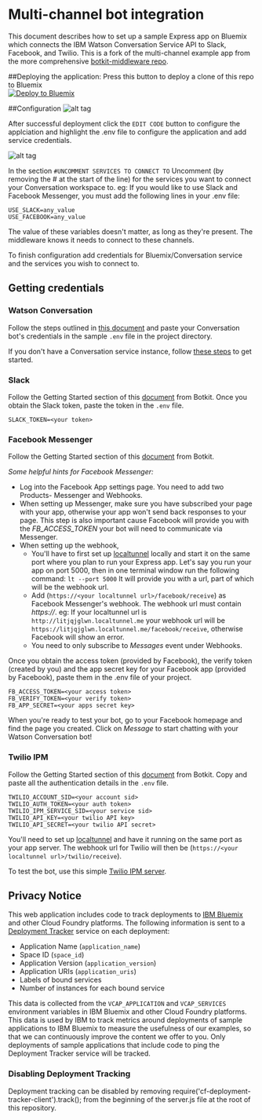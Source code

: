 
# Multi-channel bot integration

This document describes how to set up a sample Express app on Bluemix which connects the IBM Watson Conversation Service API to Slack, Facebook, and Twilio. This is a fork of the multi-channel example app from the more comprehensive [botkit-middleware repo](https://github.com/watson-developer-cloud/botkit-middleware).

##Deploying the application:
Press this button to deploy a clone of this repo to Bluemix  
[![Deploy to Bluemix](https://bluemix.net/deploy/button.png)](https://bluemix.net/deploy?repository=https://github.com/Rich-Edwards/botkit-watson-conversation-multibot)

##Configuration
![alt tag](https://raw.githubusercontent.com/username/projectname/branch/path/to/img.png)

After successful deployment click the `EDIT CODE` button to configure the applciation and highlight the .env file to configure the application and add service credentials.

![alt tag](https://raw.githubusercontent.com/username/projectname/branch/path/to/img.png)

In the section `#UNCOMMENT SERVICES TO CONNECT TO` Uncomment (by removing the # at the start of the line) for the services you want to connect your Conversation workspace to. 
eg: If you would like to use Slack and Facebook Messenger, you must add the following lines in your .env file:
```
USE_SLACK=any_value
USE_FACEBOOK=any_value
```
The value of these variables doesn't matter, as long as they're present. The middleware knows it needs to connect to these channels.

To finish configuration add credentials for Bluemix/Conversation service and the services you wish to connect to.

## Getting credentials

### Watson Conversation
Follow the steps outlined in [this document](https://github.com/watson-developer-cloud/conversation-simple/blob/master/README.md#configuring-the-application-environmnet) and paste your Conversation bot's credentials in the sample `.env` file in the project directory.

If you don't have a Conversation service instance,  follow [these steps](https://github.com/watson-developer-cloud/conversation-simple/blob/master/README.md#before-you-begin) to get started.

### Slack
Follow the Getting Started section of this [document](https://github.com/howdyai/botkit/blob/master/readme-slack.md) from Botkit.
Once you obtain the Slack token, paste the token in the `.env` file.
```
SLACK_TOKEN=<your token>
```

### Facebook Messenger
Follow the Getting Started section of this [document](https://github.com/howdyai/botkit/blob/master/readme-facebook.md) from Botkit.

*Some helpful hints for Facebook Messenger:*
 * Log into the Facebook App settings page. You need to add two Products- Messenger and Webhooks.
 * When setting up Messenger, make sure you have subscribed your page with your app, otherwise your app won't send back responses to your page. This step is also important cause Facebook will provide you with the _FB_ACCESS_TOKEN_ your bot will need to communicate via Messenger.
 * When setting up the webhook,
    * You'll have to first set up [localtunnel](https://localtunnel.github.io/www/) locally and start it on the same port where you plan to run your Express app. Let's say you run your app on port 5000, then in one terminal window run the following command:
    ```lt --port 5000```
  lt will provide you with a url, part of which will be the webhook url.
    * Add (`https://<your localtunnel url>/facebook/receive`) as Facebook Messenger's webhook. The webhook url must contain _https://_.
    eg:  If your localtunnel url is `http://litjqjglwn.localtunnel.me` your webhook url will be `https://litjqjglwn.localtunnel.me/facebook/receive`, otherwise Facebook will show an error.
    * You need to only subscribe to _Messages_ event under Webhooks.

Once you obtain the access token (provided by Facebook), the verify token (created by you) and the app secret key for your Facebook app (provided by Facebook), paste them in the .env file of your project.
```
FB_ACCESS_TOKEN=<your access token>
FB_VERIFY_TOKEN=<your verify token>
FB_APP_SECRET=<your apps secret key>
```

When you're ready to test your bot, go to your Facebook homepage and find the page you created. Click on _Message_ to start chatting with your Watson Conversation bot!

### Twilio IPM
Follow the Getting Started section of this [document](https://github.com/howdyai/botkit/blob/master/readme-twilioipm.md) from Botkit.
Copy and paste all the authentication details in the `.env` file.
```
TWILIO_ACCOUNT_SID=<your account sid>
TWILIO_AUTH_TOKEN=<your auth token>
TWILIO_IPM_SERVICE_SID=<your service sid>
TWILIO_API_KEY=<your twilio API key>
TWILIO_API_SECRET=<your twilio API secret>
```
You'll need to set up [localtunnel](https://localtunnel.github.io/www/) and have it running on the same port as your app server. The webhook url for Twilio will then be (`https://<your localtunnel url>/twilio/receive`).

To test the bot, use this simple [Twilio IPM server](https://github.com/twilio/ip-messaging-demo-js).

## Privacy Notice

This web application includes code to track deployments to [IBM Bluemix](https://www.bluemix.net/) and other Cloud Foundry platforms. The following information is sent to a [Deployment Tracker](https://github.com/cloudant-labs/deployment-tracker) service on each deployment:

* Application Name (`application_name`)
* Space ID (`space_id`)
* Application Version (`application_version`)
* Application URIs (`application_uris`)
* Labels of bound services
* Number of instances for each bound service

This data is collected from the `VCAP_APPLICATION` and `VCAP_SERVICES` environment variables in IBM Bluemix and other Cloud Foundry platforms. This data is used by IBM to track metrics around deployments of sample applications to IBM Bluemix to measure the usefulness of our examples, so that we can continuously improve the content we offer to you. Only deployments of sample applications that include code to ping the Deployment Tracker service will be tracked.

### Disabling Deployment Tracking

Deployment tracking can be disabled by removing require('cf-deployment-tracker-client').track(); from the beginning of the server.js file at the root of this repository.
